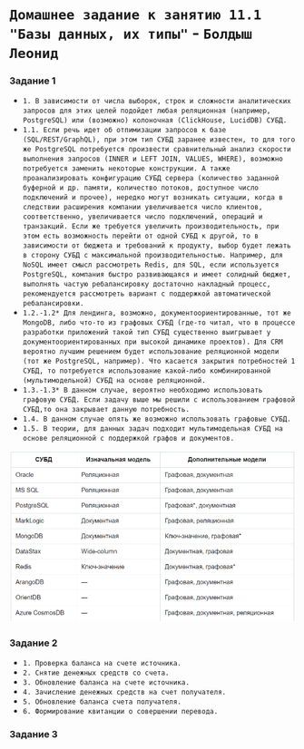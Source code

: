 # `Домашнее задание к занятию 11.1 "Базы данных, их типы"` - `Болдыш Леонид`
### Задание 1

- `1. В зависимости от числа выборок, строк и сложности аналитических запросов для этих целей подойдет любая реляционная (например, PostgreSQL) или (возможно) колоночная (ClickHouse, LucidDB) СУБД.`
- `1.1. Если речь идет об отпимизации запросов к базе (SQL/REST/GraphQL), при этом тип СУБД заранее известен, то для того же PostgreSQL потребуется произвести сравнительный анализ скорости выполнения запросов (INNER и LEFT JOIN, VALUES, WHERE), возможно потребуется заменить некоторые конструкции. А также проанализировать конфигурацию СУБД сервера (количество заданной буферной и др. памяти, количество потоков, доступное число подключений и прочее), нередко могут возникать ситуации, когда в следствии расширения компании увеличивается число клиентов, соответственно, увеличивается число подключений, операций и транзакций. Если же требуется увеличить производительность, при этом есть возможность перейти от одной СУБД к другой, то в зависимости от бюджета и требований к продукту, выбор будет лежать в сторону СУБД с максимальной производительностью. Например, для NoSQL имеет смысл рассмотреть Redis, для SQL, если используется PostgreSQL, компания быстро развивающаяся и имеет солидный бюджет, выполнять частую ребалансировку достаточно накладный процесс, рекомендуется рассмотреть вариант с поддержкой автоматической ребалансировки.` 
- `1.2.-1.2* Для лендинга, возможно, документоориентированные, тот же MongoDB, либо что-то из графовых СУБД (где-то читал, что в процессе разработки приложений такой тип СУБД существенно выигрывает у документоориентированных при высокой динамике проектов). Для CRM вероятно лучшим решением будет использование реляционной модели (тот же PostgreSQL, например). Что касается закрытия потребностей 1 СУБД, то потребуется использование какой-либо комбинированной (мультимодельной) СУБД на основе реляционной.`
- `1.3.-1.3* В данном случае, вероятно необходимо использовать графовую СУБД. Если задачу выше мы решили с использованием графовой СУБД,то она закрывает данную потребность.`
- `1.4. В данном случае опять же возможно использовать графовые СУБД.`
- `1.5. В теории, для данных задач подходит мультимодельная СУБД на основе реляционной с поддержкой графов и документов.`

![image](https://github.com/themave-tech/Netology-sys/blob/main/sys-homework-11.01/img/Screenshot_20230109_075824.png)

### Задание 2

- `1. Проверка баланса на счете источника.`
- `2. Снятие денежных средств со счета.`
- `3. Обновление баланса на счете источника.`
- `4. Зачисление денежных средств на счет получателя.`
- `5. Обновление баланса счета получателя.`
- `6. Формирование квитанции о совершении перевода.`

### Задание 3